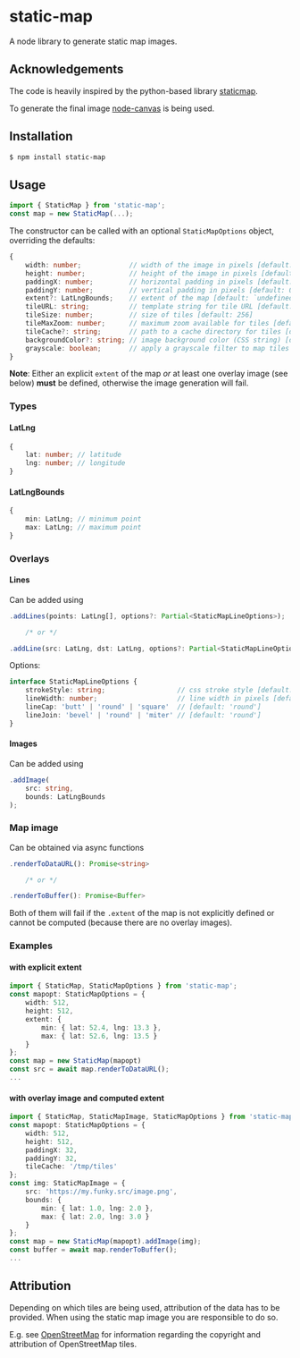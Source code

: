 # static-map
A node library to generate static map images.

## Acknowledgements
The code is heavily inspired by the python-based library [staticmap](https://github.com/komoot/staticmap).

To generate the final image [node-canvas](https://github.com/Automattic/node-canvas) is being used.

## Installation
```bash
$ npm install static-map
```

## Usage
```ts
import { StaticMap } from 'static-map';
const map = new StaticMap(...);
```
The constructor can be called with an optional `StaticMapOptions` object, overriding the defaults:

```ts
{
	width: number;            // width of the image in pixels [default: 512]
	height: number;           // height of the image in pixels [default: 512]
	paddingX: number;         // horizontal padding in pixels [default: 0]
	paddingY: number;         // vertical padding in pixels [default: 0]
	extent?: LatLngBounds;    // extent of the map [default: `undefined`]
	tileURL: string;          // template string for tile URL [default: 'https://tile.openstreetmap.org/{z}/{x}/{y}.png']
	tileSize: number;         // size of tiles [default: 256]
	tileMaxZoom: number;      // maximum zoom available for tiles [default: 20]
	tileCache?: string;       // path to a cache directory for tiles [default: `undefined`]
	backgroundColor?: string; // image background color (CSS string) [default: `undefined`]
	grayscale: boolean;       // apply a grayscale filter to map tiles (not overlays) [default: `false`]
}
```
**Note**: Either an explicit `extent` of the map *or* at least one overlay image (see below) **must** be defined,
otherwise the image generation will fail.

### Types

#### LatLng
```ts
{
	lat: number; // latitude
	lng: number; // longitude
}
```

#### LatLngBounds
```ts
{ 
	min: LatLng; // minimum point
	max: LatLng; // maximum point
}
```

### Overlays

#### Lines
Can be added using

```ts
.addLines(points: LatLng[], options?: Partial<StaticMapLineOptions>);

	/* or */

.addLine(src: LatLng, dst: LatLng, options?: Partial<StaticMapLineOptions>);
```

Options:

```ts
interface StaticMapLineOptions {
	strokeStyle: string;                  // css stroke style [default: 'black'],
	lineWidth: number;                    // line width in pixels [default: 1.0],
	lineCap: 'butt' | 'round' | 'square'  // [default: 'round']
	lineJoin: 'bevel' | 'round' | 'miter' // [default: 'round']
}
```

#### Images
Can be added using

```ts
.addImage(
	src: string,
	bounds: LatLngBounds
);
```

### Map image
Can be obtained via async functions

```ts
.renderToDataURL(): Promise<string>

	/* or */

.renderToBuffer(): Promise<Buffer>
```
Both of them will fail if the `.extent` of the map is not explicitly defined or cannot be computed (because there are
no overlay images).

### Examples

#### with explicit extent
```ts
import { StaticMap, StaticMapOptions } from 'static-map';
const mapopt: StaticMapOptions = {
	width: 512,
	height: 512,
	extent: {
		min: { lat: 52.4, lng: 13.3 },
		max: { lat: 52.6, lng: 13.5 }
	}
};
const map = new StaticMap(mapopt)
const src = await map.renderToDataURL();
...
```

#### with overlay image and computed extent
```ts
import { StaticMap, StaticMapImage, StaticMapOptions } from 'static-map';
const mapopt: StaticMapOptions = {
	width: 512,
	height: 512,
	paddingX: 32,
	paddingY: 32,
	tileCache: '/tmp/tiles'
};
const img: StaticMapImage = {
	src: 'https://my.funky.src/image.png',
	bounds: {
		min: { lat: 1.0, lng: 2.0 },
		max: { lat: 2.0, lng: 3.0 }
	}
};
const map = new StaticMap(mapopt).addImage(img);
const buffer = await map.renderToBuffer();
...
```

## Attribution
Depending on which tiles are being used, attribution of the data has to be provided. When using the static map image
you are responsible to do so.

E.g. see [OpenStreetMap](https://www.openstreetmap.org/copyright) for information regarding the copyright and
attribution of OpenStreetMap tiles.

